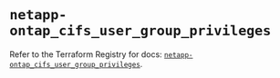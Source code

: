 # `netapp-ontap_cifs_user_group_privileges`

Refer to the Terraform Registry for docs: [`netapp-ontap_cifs_user_group_privileges`](https://registry.terraform.io/providers/netapp/netapp-ontap/2.3.0/docs/resources/cifs_user_group_privileges).

